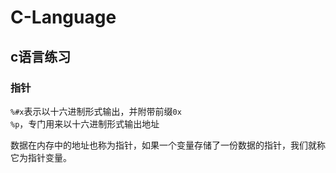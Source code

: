 # C-Language
## c语言练习
### 指针
`%#x`表示以十六进制形式输出，并附带前缀`0x`<br>
`%p`，专门用来以十六进制形式输出地址

数据在内存中的地址也称为指针，如果一个变量存储了一份数据的指针，我们就称它为指针变量。
